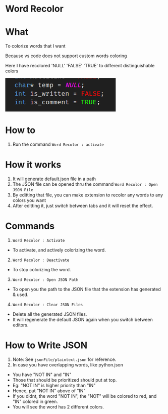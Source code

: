 # Word Recolor

# What

To colorize words that I want

Because vs code does not support custom words coloring

Here I have recolored 'NULL' 'FALSE' 'TRUE' to different distinguishable colors

![Alt text](https://raw.githubusercontent.com/lolzz77/word-recolor/main/resources/readme/1.png)

# How to
1. Run the command `Word Recolor : activate`

# How it works
1. It will generate default.json file in a path
2. The JSON file can be opened thru the command `Word Recolor : Open JSON File`
3. By editting that file, you can make extension to recolor any words to any colors you want
4. After editting it, just switch between tabs and it will reset the effect.

# Commands
1. `Word Recolor : Activate`
- To activate, and actively colorizing the word.
2. `Word Recolor : Deactivate`
- To stop colorizing the word.
3. `Word Recolor : Open JSON Path`
- To open you the path to the JSON file that the extension has generated & used.
4. `Word Recolor : Clear JSON Files`
- Delete all the generated JSON files.
- It will regenerate the default JSON again when you switch between editors.

# How to Write JSON
1. Note: See `jsonFile/plaintext.json` for reference.
2. In case you have overlapping words, like python.json
- You have "NOT IN" and "IN"
- Those that should be prioritized should put at top.
- Eg: "NOT IN" is higher priority than "IN"
- Hence, put "NOT IN" above of "IN"
- If you didnt, the word "NOT IN", the "NOT" will be colored to red, and "IN" colored in green.
- You will see the word has 2 different colors.
